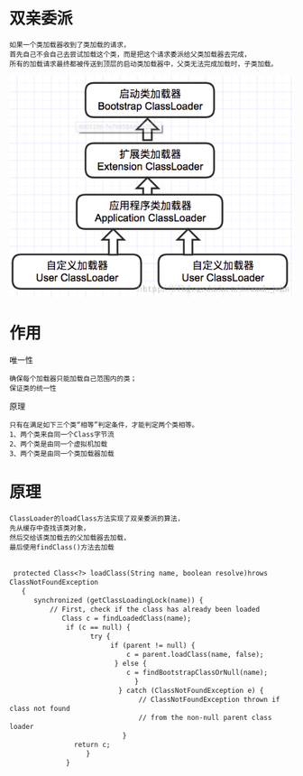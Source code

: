 
# 双亲委派
    
    如果一个类加载器收到了类加载的请求，
    首先自己不会自己去尝试加载这个类，而是把这个请求委派给父类加载器去完成，
    所有的加载请求最终都被传送到顶层的启动类加载器中，父类无法完成加载时，子类加载。
	
![](https://github.com/RodJohn/JVM/blob/master/img/ClassLoder.png)	

# 作用

唯一性

	确保每个加载器只能加载自己范围内的类；
    保证类的统一性

原理

    只有在满足如下三个类“相等”判定条件，才能判定两个类相等。
    1、两个类来自同一个Class字节流
    2、两个类是由同一个虚拟机加载
    3、两个类是由同一个类加载器加载


# 原理

	ClassLoader的loadClass方法实现了双亲委派的算法，
	先从缓存中查找该类对象，
	然后交给该类加载去的父加载器去加载，
	最后使用findClass()方法去加载
	
```

 protected Class<?> loadClass(String name, boolean resolve)hrows ClassNotFoundException
   {
      synchronized (getClassLoadingLock(name)) {
          // First, check if the class has already been loaded
             Class c = findLoadedClass(name);
              if (c == null) {
                    try {
                         if (parent != null) {
                             c = parent.loadClass(name, false);
                          } else {
                             c = findBootstrapClassOrNull(name);
                               }
                           } catch (ClassNotFoundException e) {
                                // ClassNotFoundException thrown if class not found
                                // from the non-null parent class loader
                            }
                return c;
                   }
              }
```
